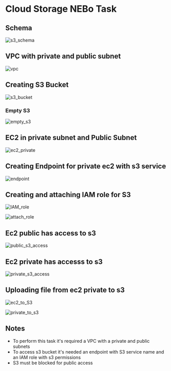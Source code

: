# Cloud Storage NEBo Task

## Schema

![s3_schema](/Images/NCS_NEBo_cloud_storage_schema.jpg)

## VPC with private and public subnet

![vpc](/Images/NCS_VPC_2_sunets.png)


## Creating S3 Bucket

![s3_bucket](/Images/NCS_crating_s3.png)

### Empty S3

![empty_s3](/Images/NCS_empty_s3.png)

## EC2 in private subnet and Public Subnet

![ec2_private](/Images/NCS_ec2_private_subnet.png)

## Creating Endpoint for private ec2 with s3 service

![endpoint](/Images/NCS_ednpoint_for_private_ec2%20.png)


## Creating and attaching IAM role for S3

![IAM_role](/Images/NCS_Creating_IAM_Role_s3.png)

![attach_role](/Images/NCS_attaching_IAM_s3_role.png)


## Ec2 public has access to s3

![public_s3_access](/Images/NCS_access_s3_public_ec2.png)

## Ec2 private has accesss to s3

![private_s3_access](/Images/NCS_access_s3_private_ec2.png)

## Uploading file from ec2 private to s3

![ec2_to_S3](/Images/NCS_uploading_private_to_s3.png)

![private_to_s3](/Images/NCS_uploading_file_from_private_ec2.png)


## Notes

- To perform this task it's required a VPC with a private and public subnets 
- To access s3 bucket it's needed an endpoint with S3 service name and an IAM role with s3 permissions
- S3 must be blocked for public access